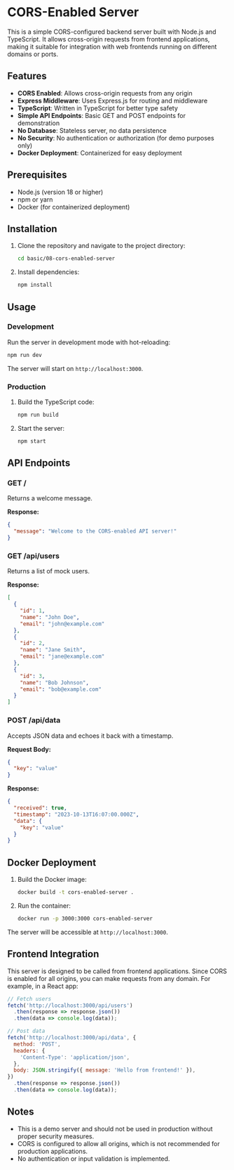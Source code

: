 # CORS-Enabled Server

This is a simple CORS-configured backend server built with Node.js and TypeScript. It allows cross-origin requests from frontend applications, making it suitable for integration with web frontends running on different domains or ports.

## Features

- **CORS Enabled**: Allows cross-origin requests from any origin
- **Express Middleware**: Uses Express.js for routing and middleware
- **TypeScript**: Written in TypeScript for better type safety
- **Simple API Endpoints**: Basic GET and POST endpoints for demonstration
- **No Database**: Stateless server, no data persistence
- **No Security**: No authentication or authorization (for demo purposes only)
- **Docker Deployment**: Containerized for easy deployment

## Prerequisites

- Node.js (version 18 or higher)
- npm or yarn
- Docker (for containerized deployment)

## Installation

1. Clone the repository and navigate to the project directory:
   ```bash
   cd basic/08-cors-enabled-server
   ```

2. Install dependencies:
   ```bash
   npm install
   ```

## Usage

### Development

Run the server in development mode with hot-reloading:
```bash
npm run dev
```

The server will start on `http://localhost:3000`.

### Production

1. Build the TypeScript code:
   ```bash
   npm run build
   ```

2. Start the server:
   ```bash
   npm start
   ```

## API Endpoints

### GET /
Returns a welcome message.

**Response:**
```json
{
  "message": "Welcome to the CORS-enabled API server!"
}
```

### GET /api/users
Returns a list of mock users.

**Response:**
```json
[
  {
    "id": 1,
    "name": "John Doe",
    "email": "john@example.com"
  },
  {
    "id": 2,
    "name": "Jane Smith",
    "email": "jane@example.com"
  },
  {
    "id": 3,
    "name": "Bob Johnson",
    "email": "bob@example.com"
  }
]
```

### POST /api/data
Accepts JSON data and echoes it back with a timestamp.

**Request Body:**
```json
{
  "key": "value"
}
```

**Response:**
```json
{
  "received": true,
  "timestamp": "2023-10-13T16:07:00.000Z",
  "data": {
    "key": "value"
  }
}
```

## Docker Deployment

1. Build the Docker image:
   ```bash
   docker build -t cors-enabled-server .
   ```

2. Run the container:
   ```bash
   docker run -p 3000:3000 cors-enabled-server
   ```

The server will be accessible at `http://localhost:3000`.

## Frontend Integration

This server is designed to be called from frontend applications. Since CORS is enabled for all origins, you can make requests from any domain. For example, in a React app:

```javascript
// Fetch users
fetch('http://localhost:3000/api/users')
  .then(response => response.json())
  .then(data => console.log(data));

// Post data
fetch('http://localhost:3000/api/data', {
  method: 'POST',
  headers: {
    'Content-Type': 'application/json',
  },
  body: JSON.stringify({ message: 'Hello from frontend!' }),
})
  .then(response => response.json())
  .then(data => console.log(data));
```

## Notes

- This is a demo server and should not be used in production without proper security measures.
- CORS is configured to allow all origins, which is not recommended for production applications.
- No authentication or input validation is implemented.
